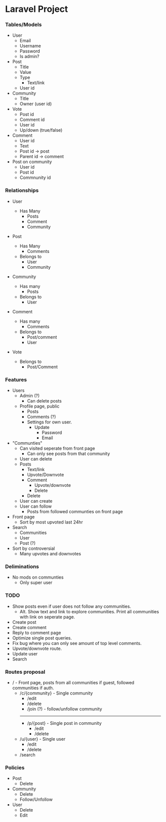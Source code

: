 # Laravel Project

### Tables/Models

-   User
    -   Email
    -   Username
    -   Password
    -   Is admin?
-   Post
    -   Title
    -   Value
    -   Type
        -   Text/link
    -   User id
-   Community
    -   Title
    -   Owner (user id)
-   Vote
    -   Post id
    -   Comment id
    -   User id
    -   Up/down (true/false)
-   Comment
    -   User id
    -   Text
    -   Post id -> post
    -   Parent id -> comment
-   Post on community
    -   User id
    -   Post id
    -   Commnunity id

### Relationships

-   User
    -   Has Many
        -   Posts
        -   Comment
        -   Community
-   Post
    -   Has Many
        -   Comments
    -   Belongs to
        -   User
        -   Community
-   Community
    -   Has many
        -   Posts
    -   Belongs to
        -   User
-   Comment

    -   Has many
        -   Comments
    -   Belongs to
        -   Post/comment
        -   User

-   Vote
    -   Belongs to
        -   Post/Comment

### Features

-   Users
    -   Admin (?)
        -   Can delete posts
    -   Profile page, public
        -   Posts
        -   Comments (?)
        -   Settings for own user.
            -   Update
                -   Password
                -   Email
-   "Communties"
    -   Can visited seperate from front page
        -   Can only see posts from that community
    -   User can delete
    -   Posts
        -   Text/link
        -   Upvote/Downvote
        -   Comment
            -   Upvote/downvote
            -   Delete
        -   Delete
    -   User can create
    -   User can follow
        -   Posts from followed communties on front page
-   Front page
    -   Sort by most upvoted last 24hr
-   Search
    -   Communities
    -   User
    -   Post (?)
-   Sort by controversial
    -   Many upvotes and downvotes

### Deliminations

-   No mods on communties
    -   Only super user

### TODO

-   Show posts even if user does not follow any communities.
    -   Alt. Show text and link to explore communities. Print all communities with link on seperate page.
-   Create post
-   Create comment
-   Reply to comment page
-   Optimize single post queries.
-   Fix bug where you can only see amount of top level comments.
-   Upvote/downvote route.
-   Update user
-   Search

### Routes proposal

-   / - Front page, posts from all communities if guest, followed communities if auth.
    -   /c/{community} - Single community
        -   /edit
        -   /delete
        -   /join (?) - follow/unfollow community
        ***
        -   /p/{post} - Single post in community
            -   /edit
            -   /delete
    -   /u/{user} - Single user
        -   /edit
        -   /delete
    -   /search

### Policies

-   Post
    -   Delete
-   Community
    -   Delete
    -   Follow/Unfollow
-   User
    -   Delete
    -   Edit
